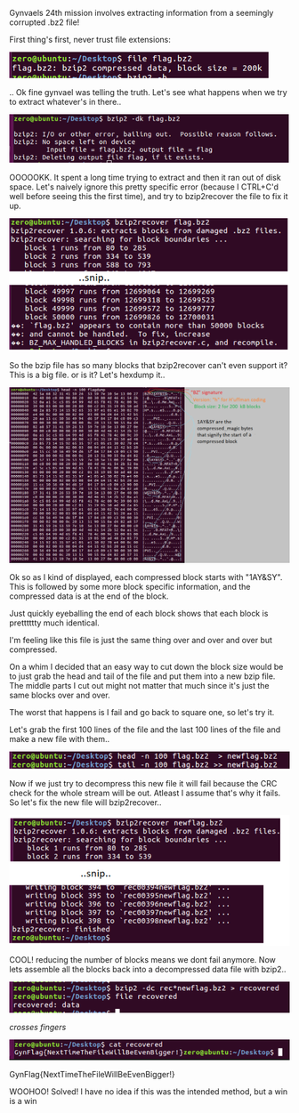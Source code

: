 Gynvaels 24th mission involves extracting information from a seemingly corrupted .bz2 file!

First thing's first, never trust file extensions:

![Screenshot](Pictures/image.png)

.. Ok fine gynvael was telling the truth.
Let's see what happens when we try to extract whatever's in there..

![Screenshot](Pictures/bzip_extract_error.png)

OOOOOKK. It spent a long time trying to extract and then it ran out of disk space.
Let's naively ignore this pretty specific error (because I CTRL+C'd well before seeing this the first time),
and try to bzip2recover the file to fix it up.

![Screenshot](Pictures/bzip2recover_attempt.png)

So the bzip file has so many blocks that bzip2recover can't even support it?
This is a big file. or is it?
Let's hexdump it..

![Screenshot](Pictures/hexdump.png)

Ok so as I kind of displayed, each compressed block starts with "1AY&SY".
This is followed by some more block specific information, and the compressed data is at the end of the block.

Just quickly eyeballing the end of each block shows that each block is pretttttty much identical.

I'm feeling like this file is just the same thing over and over and over but compressed.

On a whim I decided that an easy way to cut down the block size would be to just grab the head and tail of the file and put them into a new bzip file. The middle parts I cut out might not matter that much since it's just the same blocks over and over.

The worst that happens is I fail and go back to square one, so let's try it.

Let's grab the first 100 lines of the file and the last 100 lines of the file and make a new file with them..

![Screenshot](Pictures/new_flag.png)

Now if we just try to decompress this new file it will fail because the CRC check for the whole stream will be out.
Atleast I assume that's why it fails.
So let's fix the new file will bzip2recover..

![Screenshot](Pictures/recover_newflag.png)

COOL!
reducing the number of blocks means we dont fail anymore.
Now lets assemble all the blocks back into a decompressed data file with bzip2..

![Screenshot](Pictures/recovered.png)


*crosses fingers*


![Screenshot](Pictures/winner.png)

GynFlag{NextTimeTheFileWillBeEvenBigger!}

WOOHOO!
Solved!
I have no idea if this was the intended method, but a win is a win





